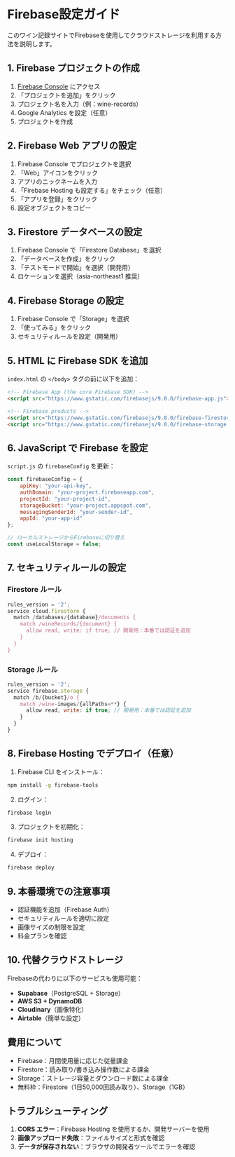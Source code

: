 # Firebase設定ガイド

このワイン記録サイトでFirebaseを使用してクラウドストレージを利用する方法を説明します。

## 1. Firebase プロジェクトの作成

1. [Firebase Console](https://console.firebase.google.com/) にアクセス
2. 「プロジェクトを追加」をクリック
3. プロジェクト名を入力（例：wine-records）
4. Google Analytics を設定（任意）
5. プロジェクトを作成

## 2. Firebase Web アプリの設定

1. Firebase Console でプロジェクトを選択
2. 「Web」アイコンをクリック
3. アプリのニックネームを入力
4. 「Firebase Hosting も設定する」をチェック（任意）
5. 「アプリを登録」をクリック
6. 設定オブジェクトをコピー

## 3. Firestore データベースの設定

1. Firebase Console で「Firestore Database」を選択
2. 「データベースを作成」をクリック
3. 「テストモードで開始」を選択（開発用）
4. ロケーションを選択（asia-northeast1 推奨）

## 4. Firebase Storage の設定

1. Firebase Console で「Storage」を選択
2. 「使ってみる」をクリック
3. セキュリティルールを設定（開発用）

## 5. HTML に Firebase SDK を追加

`index.html` の `</body>` タグの前に以下を追加：

```html
<!-- Firebase App (the core Firebase SDK) -->
<script src="https://www.gstatic.com/firebasejs/9.0.0/firebase-app.js"></script>

<!-- Firebase products -->
<script src="https://www.gstatic.com/firebasejs/9.0.0/firebase-firestore.js"></script>
<script src="https://www.gstatic.com/firebasejs/9.0.0/firebase-storage.js"></script>
```

## 6. JavaScript で Firebase を設定

`script.js` の `firebaseConfig` を更新：

```javascript
const firebaseConfig = {
    apiKey: "your-api-key",
    authDomain: "your-project.firebaseapp.com",
    projectId: "your-project-id",
    storageBucket: "your-project.appspot.com",
    messagingSenderId: "your-sender-id",
    appId: "your-app-id"
};

// ローカルストレージからFirebaseに切り替え
const useLocalStorage = false;
```

## 7. セキュリティルールの設定

### Firestore ルール
```javascript
rules_version = '2';
service cloud.firestore {
  match /databases/{database}/documents {
    match /wineRecords/{document} {
      allow read, write: if true; // 開発用：本番では認証を追加
    }
  }
}
```

### Storage ルール
```javascript
rules_version = '2';
service firebase.storage {
  match /b/{bucket}/o {
    match /wine-images/{allPaths=**} {
      allow read, write: if true; // 開発用：本番では認証を追加
    }
  }
}
```

## 8. Firebase Hosting でデプロイ（任意）

1. Firebase CLI をインストール：
```bash
npm install -g firebase-tools
```

2. ログイン：
```bash
firebase login
```

3. プロジェクトを初期化：
```bash
firebase init hosting
```

4. デプロイ：
```bash
firebase deploy
```

## 9. 本番環境での注意事項

- 認証機能を追加（Firebase Auth）
- セキュリティルールを適切に設定
- 画像サイズの制限を設定
- 料金プランを確認

## 10. 代替クラウドストレージ

Firebaseの代わりに以下のサービスも使用可能：

- **Supabase**（PostgreSQL + Storage）
- **AWS S3 + DynamoDB**
- **Cloudinary**（画像特化）
- **Airtable**（簡単な設定）

## 費用について

- Firebase：月間使用量に応じた従量課金
- Firestore：読み取り/書き込み操作数による課金
- Storage：ストレージ容量とダウンロード数による課金
- 無料枠：Firestore（1日50,000回読み取り）、Storage（1GB）

## トラブルシューティング

1. **CORS エラー**：Firebase Hosting を使用するか、開発サーバーを使用
2. **画像アップロード失敗**：ファイルサイズと形式を確認
3. **データが保存されない**：ブラウザの開発者ツールでエラーを確認
